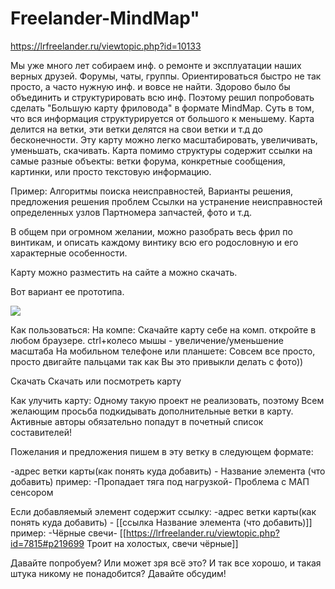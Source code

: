 # Freelander-MindMap" 
https://lrfreelander.ru/viewtopic.php?id=10133

Мы уже много лет собираем инф. о ремонте и эксплуатации наших верных друзей. Форумы, чаты, группы. Ориентироваться быстро не так просто, а часто нужную инф. и вовсе не найти.
Здорово было бы объединить и структурировать всю инф.
Поэтому решил попробовать сделать "Большую карту фриловода" в формате MindMap.
Суть в том, что вся информация структурируется от большого к меньшему. Карта делится на ветки, эти ветки делятся на свои ветки и т.д до бесконечности.
Эту карту можно легко масштабировать, увеличивать, уменьшать, скачивать.
Карта помимо структуры содержит ссылки на самые разные объекты: ветки форума, конкретные сообщения, картинки, или просто текстовую информацию.

Пример:
Алгоритмы поиска неисправностей,
Варианты решения, предложения решения проблем
Ссылки на устранение неисправностей определенных узлов
Партномера запчастей, фото и т.д.

В общем при огромном желании, можно разобрать весь фрил по винтикам, и описать каждому винтику всю его родословную и его характерные особенности.

Карту можно разместить на сайте а можно скачать.

Вот вариант ее прототипа.

![](https://forumupload.ru/uploads/0000/d3/70/2/t442015.png)


Как пользоваться:
На компе:
Скачайте карту себе на комп. откройте в любом браузере.
ctrl+колесо мышы - увеличение/уменьшение масштаба
На мобильном телефоне или планшете:
Совсем все просто, просто двигайте пальцами так как Вы это привыкли делать с фото))

Скачать
Скачать или посмотреть карту

Как улучить карту:
Одному такую проект не реализовать, поэтому Всем желающим просьба подкидывать дополнительные ветки в карту. Активные авторы обязательно попадут в почетный список составителей!

Пожелания и предложения пишем в эту ветку в следующем формате:

-адрес ветки карты(как понять куда добавить) - Название элемента (что добавить)
пример: 
-Пропадает тяга под нагрузкой- Проблема с МАП сенсором

Если добавляемый элемент содержит ссылку:
-адрес ветки карты(как понять куда добавить) - [[ссылка Название элемента (что добавить)]]
пример:
-Чёрные свечи- [[https://lrfreelander.ru/viewtopic.php?id=7815#p219699 Троит на холостых, свечи чёрные]]

Давайте попробуем? Или может зря всё это? И так все  хорошо, и такая штука никому не понадобится? Давайте обсудим!
